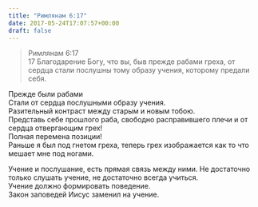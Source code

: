 ```yaml
---
title: "Римлянам 6:17"
date: 2017-05-24T17:07:57+00:00
draft: false
---
```


> Римлянам 6:17  
> 17 Благодарение Богу, что вы, быв прежде рабами греха, от сердца стали послушны тому образу учения, которому предали себя.



Прежде были рабами  
Стали от сердца послушными образу учения.  
Разительный контраст между старым и новым тобою.  
Представь себе прошлого раба, свободно расправившего плечи и от сердца отвергающим грех!  
Полная перемена позиции!  
Раньше я был под гнетом греха, теперь грех изображается как то что мешает мне под ногами. 

Учение и послушание, есть прямая связь между ними. Не достаточно только слушать учение, не достаточно всегда учиться.  
Учение должно формировать поведение.  
Закон заповедей Иисус заменил на учение.